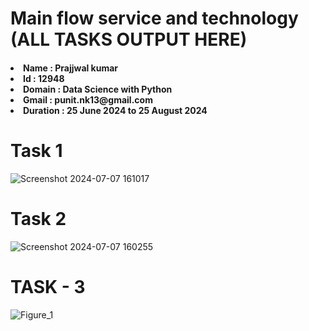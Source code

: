 
# Main flow service and technology (ALL TASKS OUTPUT HERE)
<h4>
  <li>Name : Prajjwal kumar</li>
   <li>Id : 12948</li> 
    <li>Domain : Data Science with Python</li>
   <li>Gmail : punit.nk13@gmail.com</li> 
   <li>Duration : 25 June 2024 to 25 August 2024</li> 
</h4>



<h1>Task 1</h1>


![Screenshot 2024-07-07 161017](https://github.com/prajjwal-coder15/MainFlow/assets/77610728/1b92a044-afb0-4e10-a029-0e8ec512c583)



<h1>Task 2</h1>



![Screenshot 2024-07-07 160255](https://github.com/prajjwal-coder15/MainFlow/assets/77610728/090557c7-5e1c-4f7e-812b-c7d975eb689e)



<h1>TASK - 3</h1>




![Figure_1](https://github.com/user-attachments/assets/f4d3b54d-636b-48f2-99e0-484b4757ef52)
